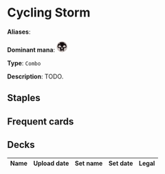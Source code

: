 # Cycling Storm

**Aliases**: 

**Dominant mana**: <img src="../resources/images/mana/B.png" width="25"/>

**Type**: `Combo`

**Description**: TODO.

## **Staples**



## **Frequent cards**



## **Decks**

| Name | Upload date | Set name | Set date | Legal |
| -----| ----------- | -------- | -------- | ----- |


